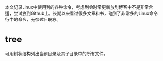 本文记录Linux中使用到的各种命令，考虑到会时常更新放到博客中不是非常合适，尝试放到Github上。长期以来看过很多文章和书，碰到了非常多的Linux命令行中的命令，无奈过目既忘。

# tree
可用树状结构列出当前目录及其子目录中的所有文件。
